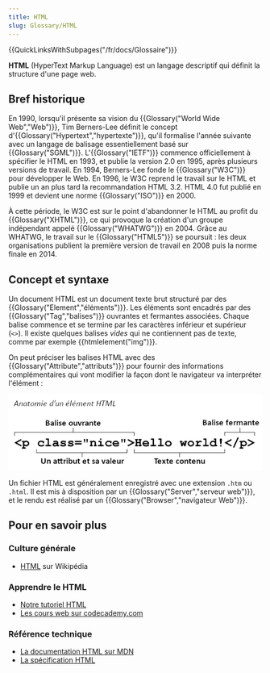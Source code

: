 ```yaml
---
title: HTML
slug: Glossary/HTML
---
```


{{QuickLinksWithSubpages("/fr/docs/Glossaire")}}

**HTML** (HyperText Markup Language) est un langage descriptif qui définit la structure d'une page web.

## Bref historique

En 1990, lorsqu'il présente sa vision du {{Glossary("World Wide Web","Web")}}, Tim Berners-Lee définit le concept d'{{Glossary("Hypertext","hypertexte")}}, qu'il formalise l'année suivante avec un langage de balisage essentiellement basé sur {{Glossary("SGML")}}. L'{{Glossary("IETF")}} commence officiellement à spécifier le HTML en 1993, et publie la version 2.0 en 1995, après plusieurs versions de travail. En 1994, Berners-Lee fonde le {{Glossary("W3C")}} pour développer le Web. En 1996, le W3C reprend le travail sur le HTML et publie un an plus tard la recommandation HTML 3.2. HTML 4.0 fut publié en 1999 et devient une norme {{Glossary("ISO")}} en 2000.

À cette période, le W3C est sur le point d'abandonner le HTML au profit du {{Glossary("XHTML")}}, ce qui provoque la création d'un groupe indépendant appelé {{Glossary("WHATWG")}} en 2004. Grâce au WHATWG, le travail sur le {{Glossary("HTML5")}} se poursuit : les deux organisations publient la première version de travail en 2008 puis la norme finale en 2014.

## Concept et syntaxe

Un document HTML est un document texte brut structuré par des {{Glossary("Element","éléments")}}. Les éléments sont encadrés par des {{Glossary("Tag","balises")}} ouvrantes et fermantes associées. Chaque balise commence et se termine par les caractères inférieur et supérieur (`<>`). Il existe quelques balises _vides_ qui ne contiennent pas de texte, comme par exemple {{htmlelement("img")}}.

On peut préciser les balises HTML avec des {{Glossary("Attribute","attributs")}} pour fournir des informations complémentaires qui vont modifier la façon dont le navigateur va interpréter l'élément :

![Detail of the structure of an HTML element](anatomy-element-html.png)

Un fichier HTML est généralement enregistré avec une extension `.htm` ou `.html`. Il est mis à disposition par un {{Glossary("Server","serveur web")}}, et le rendu est réalisé par un {{Glossary("Browser","navigateur Web")}}.

## Pour en savoir plus

### Culture générale

- [HTML](https://fr.wikipedia.org/wiki/Hypertext_Markup_Language) sur Wikipédia

### Apprendre le HTML

- [Notre tutoriel HTML](/fr/docs/Apprendre/HTML)
- [Les cours web sur codecademy.com](http://www.codecademy.com/en/tracks/web)

### Référence technique

- [La documentation HTML sur MDN](/fr/docs/Web/HTML)
- [La spécification HTML](http://www.w3.org/TR/html5/)
